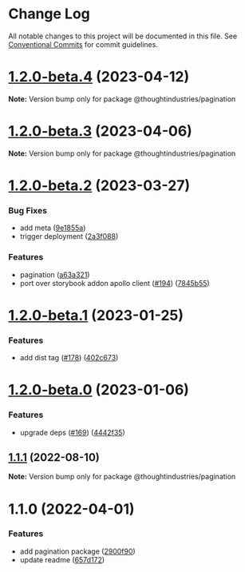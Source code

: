 # Change Log

All notable changes to this project will be documented in this file.
See [Conventional Commits](https://conventionalcommits.org) for commit guidelines.

# [1.2.0-beta.4](https://github.com/thoughtindustries/helium/compare/@thoughtindustries/pagination@1.2.0-beta.2...@thoughtindustries/pagination@1.2.0-beta.4) (2023-04-12)

**Note:** Version bump only for package @thoughtindustries/pagination





# [1.2.0-beta.3](https://github.com/thoughtindustries/helium/compare/@thoughtindustries/pagination@1.2.0-beta.2...@thoughtindustries/pagination@1.2.0-beta.3) (2023-04-06)

**Note:** Version bump only for package @thoughtindustries/pagination





# [1.2.0-beta.2](https://github.com/thoughtindustries/helium/compare/@thoughtindustries/pagination@1.2.0-beta.1...@thoughtindustries/pagination@1.2.0-beta.2) (2023-03-27)


### Bug Fixes

* add meta ([9e1855a](https://github.com/thoughtindustries/helium/commit/9e1855a035237e4005cb4cfeca0a62983c7d079e))
* trigger deployment ([2a3f088](https://github.com/thoughtindustries/helium/commit/2a3f0888aef649bdebbe24e6147fbb677481e9ab))


### Features

* pagination ([a63a321](https://github.com/thoughtindustries/helium/commit/a63a321b49e156af03527626841716dce19e0c17))
* port over storybook addon apollo client ([#194](https://github.com/thoughtindustries/helium/issues/194)) ([7845b55](https://github.com/thoughtindustries/helium/commit/7845b55144e452b8baab4e9bdae9510ebfb91819))





# [1.2.0-beta.1](https://github.com/thoughtindustries/helium/compare/@thoughtindustries/pagination@1.2.0-beta.0...@thoughtindustries/pagination@1.2.0-beta.1) (2023-01-25)


### Features

* add dist tag ([#178](https://github.com/thoughtindustries/helium/issues/178)) ([402c673](https://github.com/thoughtindustries/helium/commit/402c67371b68a72d488c977701551b8a91ef5959))





# [1.2.0-beta.0](https://github.com/thoughtindustries/helium/compare/@thoughtindustries/pagination@1.1.1...@thoughtindustries/pagination@1.2.0-beta.0) (2023-01-06)


### Features

* upgrade deps ([#169](https://github.com/thoughtindustries/helium/issues/169)) ([4442f35](https://github.com/thoughtindustries/helium/commit/4442f35f6013119bb5e9baf154bdab9a3583b543))





## [1.1.1](https://github.com/thoughtindustries/helium/compare/@thoughtindustries/pagination@1.1.0...@thoughtindustries/pagination@1.1.1) (2022-08-10)

**Note:** Version bump only for package @thoughtindustries/pagination





# 1.1.0 (2022-04-01)


### Features

* add pagination package ([2900f90](https://github.com/thoughtindustries/helium/commit/2900f90cc217766f1dc495fed7da94e8e72d8145))
* update readme ([657d172](https://github.com/thoughtindustries/helium/commit/657d172d4d5f60c1c0390f08aba4c43d5be331dd))
